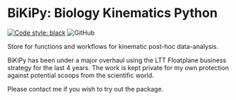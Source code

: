 # BiKiPy: Biology Kinematics Python

<a href="https://github.com/psf/black"><img alt="Code style: black" src="https://img.shields.io/badge/code%20style-black-000000.svg"></a>
![GitHub](https://img.shields.io/github/license/caniko/bikipy)

Store for functions and workflows for kinematic post-hoc data-analysis.

BiKiPy has been under a major overhaul using the LTT Floatplane business strategy for the last 4 years. The work is kept private for my own protection against potential scoops from the scientific world.

Please contact me if you wish to try out the package.
